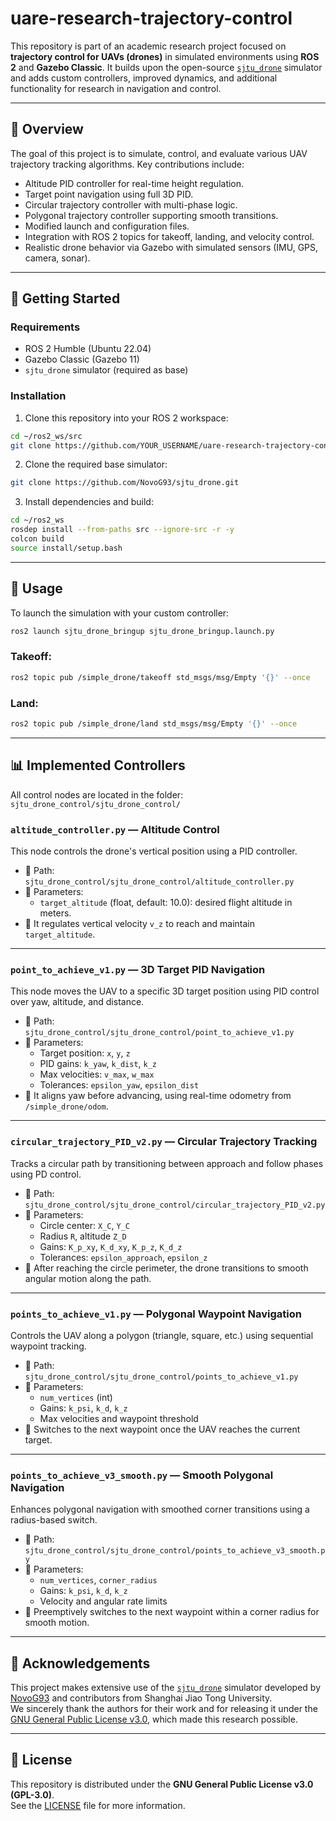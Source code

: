 # uare-research-trajectory-control

This repository is part of an academic research project focused on **trajectory control for UAVs (drones)** in simulated environments using **ROS 2** and **Gazebo Classic**. It builds upon the open-source [`sjtu_drone`](https://github.com/NovoG93/sjtu_drone) simulator and adds custom controllers, improved dynamics, and additional functionality for research in navigation and control.

---

## 📌 Overview

The goal of this project is to simulate, control, and evaluate various UAV trajectory tracking algorithms. Key contributions include:

- Altitude PID controller for real-time height regulation.
- Target point navigation using full 3D PID.
- Circular trajectory controller with multi-phase logic.
- Polygonal trajectory controller supporting smooth transitions.
- Modified launch and configuration files.
- Integration with ROS 2 topics for takeoff, landing, and velocity control.
- Realistic drone behavior via Gazebo with simulated sensors (IMU, GPS, camera, sonar).

---

## 🚀 Getting Started

### Requirements

- ROS 2 Humble (Ubuntu 22.04)
- Gazebo Classic (Gazebo 11)
- `sjtu_drone` simulator (required as base)

### Installation

1. Clone this repository into your ROS 2 workspace:

```bash
cd ~/ros2_ws/src
git clone https://github.com/YOUR_USERNAME/uare-research-trajectory-control.git
```

2. Clone the required base simulator:

```bash
git clone https://github.com/NovoG93/sjtu_drone.git
```

3. Install dependencies and build:

```bash
cd ~/ros2_ws
rosdep install --from-paths src --ignore-src -r -y
colcon build
source install/setup.bash
```

---

## 🧪 Usage

To launch the simulation with your custom controller:

```bash
ros2 launch sjtu_drone_bringup sjtu_drone_bringup.launch.py
```

### Takeoff:
```bash
ros2 topic pub /simple_drone/takeoff std_msgs/msg/Empty '{}' --once
```

### Land:
```bash
ros2 topic pub /simple_drone/land std_msgs/msg/Empty '{}' --once
```

---

## 📊 Implemented Controllers

All control nodes are located in the folder: `sjtu_drone_control/sjtu_drone_control/`

### `altitude_controller.py` — Altitude Control
This node controls the drone's vertical position using a PID controller.

- 📍 Path: `sjtu_drone_control/sjtu_drone_control/altitude_controller.py`
- 📐 Parameters:
  - `target_altitude` (float, default: 10.0): desired flight altitude in meters.
- 🧠 It regulates vertical velocity `v_z` to reach and maintain `target_altitude`.

---

### `point_to_achieve_v1.py` — 3D Target PID Navigation
This node moves the UAV to a specific 3D target position using PID control over yaw, altitude, and distance.

- 📍 Path: `sjtu_drone_control/sjtu_drone_control/point_to_achieve_v1.py`
- 📐 Parameters:
  - Target position: `x`, `y`, `z`
  - PID gains: `k_yaw`, `k_dist`, `k_z`
  - Max velocities: `v_max`, `w_max`
  - Tolerances: `epsilon_yaw`, `epsilon_dist`
- 🧠 It aligns yaw before advancing, using real-time odometry from `/simple_drone/odom`.

---

### `circular_trajectory_PID_v2.py` — Circular Trajectory Tracking
Tracks a circular path by transitioning between approach and follow phases using PD control.

- 📍 Path: `sjtu_drone_control/sjtu_drone_control/circular_trajectory_PID_v2.py`
- 📐 Parameters:
  - Circle center: `X_C`, `Y_C`
  - Radius `R`, altitude `Z_D`
  - Gains: `K_p_xy`, `K_d_xy`, `K_p_z`, `K_d_z`
  - Tolerances: `epsilon_approach`, `epsilon_z`
- 🧠 After reaching the circle perimeter, the drone transitions to smooth angular motion along the path.

---

### `points_to_achieve_v1.py` — Polygonal Waypoint Navigation
Controls the UAV along a polygon (triangle, square, etc.) using sequential waypoint tracking.

- 📍 Path: `sjtu_drone_control/sjtu_drone_control/points_to_achieve_v1.py`
- 📐 Parameters:
  - `num_vertices` (int)
  - Gains: `k_psi`, `k_d`, `k_z`
  - Max velocities and waypoint threshold
- 🧠 Switches to the next waypoint once the UAV reaches the current target.

---

### `points_to_achieve_v3_smooth.py` — Smooth Polygonal Navigation
Enhances polygonal navigation with smoothed corner transitions using a radius-based switch.

- 📍 Path: `sjtu_drone_control/sjtu_drone_control/points_to_achieve_v3_smooth.py`
- 📐 Parameters:
  - `num_vertices`, `corner_radius`
  - Gains: `k_psi`, `k_d`, `k_z`
  - Velocity and angular rate limits
- 🧠 Preemptively switches to the next waypoint within a corner radius for smooth motion.

---

## 🙏 Acknowledgements

This project makes extensive use of the [`sjtu_drone`](https://github.com/NovoG93/sjtu_drone) simulator developed by [NovoG93](https://github.com/NovoG93) and contributors from Shanghai Jiao Tong University.\
We sincerely thank the authors for their work and for releasing it under the [GNU General Public License v3.0](https://www.gnu.org/licenses/gpl-3.0.html), which made this research possible.

---

## 📄 License

This repository is distributed under the **GNU General Public License v3.0 (GPL-3.0)**.\
See the [LICENSE](LICENSE) file for more information.

